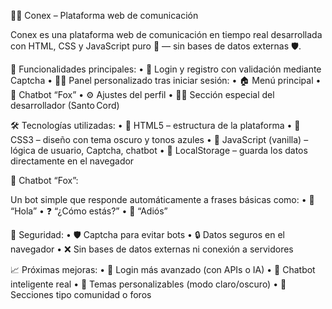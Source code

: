 🔗✨ Conex – Plataforma web de comunicación

Conex es una plataforma web de comunicación en tiempo real desarrollada con HTML, CSS y JavaScript puro 🚀 — sin bases de datos externas 🛡️.

🧠 Funcionalidades principales:
	•	🔐 Login y registro con validación mediante Captcha
	•	🧑‍💻 Panel personalizado tras iniciar sesión:
	•	🏠 Menú principal
	•	🤖 Chatbot “Fox”
	•	⚙️ Ajustes del perfil
	•	👨‍💻 Sección especial del desarrollador (Santo Cord)

🛠️ Tecnologías utilizadas:
	•	📄 HTML5 – estructura de la plataforma
	•	🎨 CSS3 – diseño con tema oscuro y tonos azules
	•	📜 JavaScript (vanilla) – lógica de usuario, Captcha, chatbot
	•	💾 LocalStorage – guarda los datos directamente en el navegador

🤖 Chatbot “Fox”:

Un bot simple que responde automáticamente a frases básicas como:
	•	👋 “Hola”
	•	❓ “¿Cómo estás?”
	•	👋 “Adiós”

🔐 Seguridad:
	•	🛡️ Captcha para evitar bots
	•	🔒 Datos seguros en el navegador
	•	❌ Sin bases de datos externas ni conexión a servidores

📈 Próximas mejoras:
	•	🔑 Login más avanzado (con APIs o IA)
	•	🧠 Chatbot inteligente real
	•	🎨 Temas personalizables (modo claro/oscuro)
	•	💬 Secciones tipo comunidad o foros
